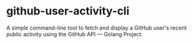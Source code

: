 # github-user-activity-cli
A simple command-line tool to fetch and display a GitHub user's recent public activity using the GitHub API — Golang Project.
